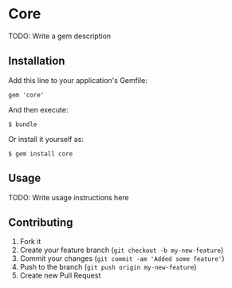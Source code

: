 # Core

TODO: Write a gem description

## Installation

Add this line to your application's Gemfile:

    gem 'core'

And then execute:

    $ bundle

Or install it yourself as:

    $ gem install core

## Usage

TODO: Write usage instructions here

## Contributing

1. Fork it
2. Create your feature branch (`git checkout -b my-new-feature`)
3. Commit your changes (`git commit -am 'Added some feature'`)
4. Push to the branch (`git push origin my-new-feature`)
5. Create new Pull Request

